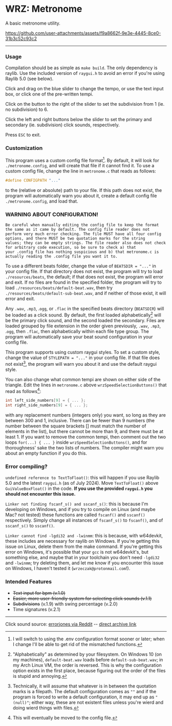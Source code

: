 # WRZ: Metronome

A basic metronome utility.



https://github.com/user-attachments/assets/f9a8662f-9e3e-4445-8ce0-31b3c52c93c2



---

### Usage

Compilation should be as simple as `make build`. The only dependency is raylib. Use the included version of `raygui.h` to avoid an error if you're using Raylib 5.0 (see below).

Click and drag on the blue slider to change the tempo, or use the text input box, or click one of the pre-written tempi.

Click on the button to the right of the slider to set the subdivision from 1 (ie. no subdivision) to 6.

Click the left and right buttons below the slider to set the primary and secondary (ie. subdivision) click sounds, respectively.

 Press `ESC` to exit.

 ### Customization

This program uses a custom config file format[^0]. By default, it will look for `./metronome.config`, and will create that file if it cannot find it. To use a custom config file, change the line in `metronome.c` that reads as follows:
```c
#define CONFIGPATH "..."
```
to the (relative or absolute) path to your file. If this path does not exist, the program will automatically warn you about it, create a default config file `./metronome.config`, and load that.

### WARNING ABOUT CONFIGURATION!
```
Be careful when manually editing the config file to keep the format the same as it came by default. The config file reader does not
perform very much error checking. The file MUST have all four config options, and there MUST be two quotation marks for the string
values; they can be empty strings. The file reader also does not check for arbitrary code execution, so be sure to check a) that
your .config file has nothing suspicious and b) that metronome.c is actually reading the .config file you want it to.
```

To use a different beats folder, change the value of `BEATSDIR = "..."` in your config file. If that directory does not exist, the program will try to load `./resources/beats`, the default; if that does not exist, the program will error and exit. If no files are found in the specified folder, the program will try to load `./resources/beats/default-beat.wav`, then try `./resources/beats/default-sub-beat.wav`, and if neither of those exist, it will error and exit.

Any `.wav`, `.mp3`, .`ogg`, or `.flac` in the specified beats directory (`BEATSDIR`) will be loaded as a click sound. By default, the first loaded alphabetically[^1] will be the primary click sound, and the second loaded the secondary. Files are loaded grouped by file extension in the order given previously, `.wav`, `.mp3`, .`ogg`, then `.flac`, then alphabetically within each file type group. The program will automatically save your beat sound configuration in your config file. 

This program supports using custom raygui styles. To set a custom style, change the value of `STYLEPATH = "..."` in your config file. If that file does not exist[^2], the program will warn you about it and use the default raygui style.

You can also change what common tempi are shown on either side of the triangle. Edit the lines in `metronome.c` above `wrzSpeedSelectionButtons()` that read as follows[^3]:
```c
int left_side_numbers[9] = { ... };
int right_side_numbers[9] = { ... };
```
with any replacement numbers (integers only) you want, so long as they are between 300 and 1, inclusive. There can be fewer than 9 numbers (the number between the square brackets [] must match the number of elements in the list), but there cannot be more than 9, and there must be at least 1. If you want to remove the common tempi, then comment out the two loops `for(...) { ... }` inside `wrzSpeedSelectionButtons()`, and for thoroughness' sake the two lists of numbers. The compiler might warn you about an empty function if you do this.

### Error compiling?

`undefined reference to TextToFloat()`: this will happen if you use Raylib 5.0 and the latest `raygui.h` (as of July 2024). Move `TextToFloat()` above `GuiValueBoxFloat()` in the code. **If you use the provided `raygui.h` you should not encounter this issue.**

`Linker not finding fscanf_s() and sscanf_s()`: this is because I'm developing on Windows, and if you try to compile on Linux (and maybe Mac? not tested) these functions are called `fscanf()` and `sscanf()` respectively. Simply change all instances of `fscanf_s()` to `fscanf()`, and of `sscanf_s()` to `sscanf()`.

`Linker cannot find -lgdi32 and -lwinmm`: this is because, with w64devkit, these includes are necessary for raylib on Windows. If you're getting this issue on Linux, delete them from the make command. If you're getting this error on Windows, it's possible that your `gcc` is not w64devkit's, but something else, and maybe that in your toolchain you don't need `-lgdi32` and `-lwinmm`; try deleting them, and let me know if you encounter this issue on Windows, I haven't tested it (`wrzeczak@protonmail.com`!).

### Intended Features

- ~~Text input for bpm (v.1.0)~~
- ~~Easier, more user-friendly system for selecting click sounds (v.1.1)~~
- ~~Subdivisions~~ (v.1.9) with swing percentage (v.2.0)
- Time signatures (v.2.1)
  
---

Click sound source: [errorjones via Reddit](https://www.reddit.com/r/audioengineering/comments/kg8gth/free_click_track_sound_archive/?rdt=32981) -- [direct archive link](https://stash.reaper.fm/40824/Metronomes.zip)

[^0]: I will switch to using the .env configuration format sooner or later; when I change I'll be able to get rid of the mismatched functions.

[^1]: "Alphabetically" as determined by your filesystem. On Windows 10 (on my machines), `default-beat.wav` loads before `default-sub-beat.wav`; in my Arch Linux VM, the order is reversed. This is why the configuration option exists in the first place, because figuring out the order of the files is stupid and annoying.

[^2]: Technically, it will assume that whatever is in between the quotation marks is a filepath. The default configuration comes as `""` and if the program is forced to write a default configuration, it may end up as `"(null)"`; either way, these are not existent files unless you're wierd and doing wierd things with files.

[^3]: This will eventually be moved to the config file.
